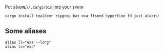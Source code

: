 Put `${HOME}/.cargo/bin` into your `$PATH`

```bash
cargo install tealdeer ripgrep bat exa ffsend hyperfine fd just alacritty dust drill autojump-rs bb git-delta dust meli
```

## Some aliases

```
alias ll="exa --long"
alias ls="exa"
```
